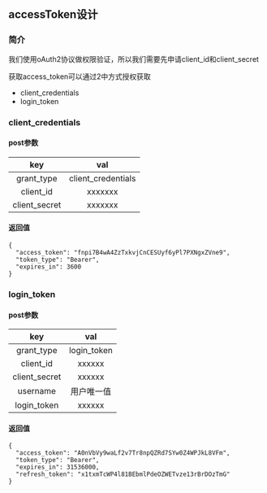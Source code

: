 ## accessToken设计

### 简介

我们使用oAuth2协议做权限验证，所以我们需要先申请client_id和client_secret

获取access_token可以通过2中方式授权获取

* client_credentials
* login_token

### client_credentials

#### post参数

|      key      |        val         |
| :-----------: | :----------------: |
|  grant_type   | client_credentials |
|   client_id   |      xxxxxxx       |
| client_secret |      xxxxxxx       |

#### 返回值

```shell
{
  "access_token": "fnpi7B4wA4ZzTxkvjCnCESUyf6yPl7PXNgxZVne9",
  "token_type": "Bearer",
  "expires_in": 3600
}
```

### login_token

#### post参数

|      key      |     val     |
| :-----------: | :---------: |
|  grant_type   | login_token |
|   client_id   |   xxxxxx    |
| client_secret |   xxxxxx    |
|   username    | 用户唯一值  |
|  login_token  |   xxxxxx    |

#### 返回值

```shell
{
  "access_token": "A0nVbVy9waLf2v7Tr8npQZRd7SYw0Z4WPJkL8VFm",
  "token_type": "Bearer",
  "expires_in": 31536000,
  "refresh_token": "x1txmTcWP4l81BEbmlPdeOZWETvze13rBrDOzTmG"
}
```


